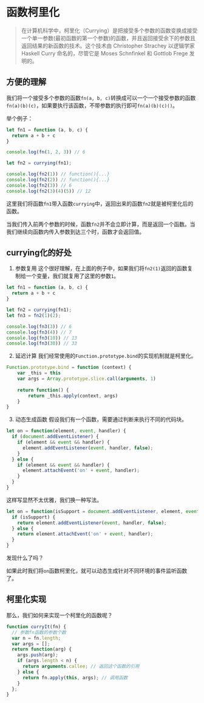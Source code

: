 # 函数柯里化
>在计算机科学中，柯里化（Currying）是把接受多个参数的函数变换成接受一个单一参数(最初函数的第一个参数)的函数，并且返回接受余下的参数且返回结果的新函数的技术。这个技术由 Christopher Strachey 以逻辑学家 Haskell Curry 命名的，尽管它是 Moses Schnfinkel 和 Gottlob Frege 发明的。

## 方便的理解
我们将一个接受多个参数的函数```fn(a, b, c)```转换成可以一个一个接受参数的函数```fn(a)(b)(c)```，如果要执行该函数，不带参数的执行即可```fn(a)(b)(c)()```。

举个例子：
```javascript
let fn1 = function (a, b, c) {
  return a + b + c
}

console.log(fn(1, 2, 3)) // 6

let fn2 = currying(fn1);

console.log(fn2(1)) // function(){...}
console.log(fn2(2)) // function(){...}
console.log(fn2(3)) // 6
console.log(fn2(3)(4)(5)) // 12
```

这里我们将函数```fn1```带入函数```currying```中，返回出来的函数```fn2```就是被柯里化后的函数。

当我们传入前两个参数的时候，函数```fn2```并不会立即计算，而是返回一个函数。当我们继续向函数内传入参数到达三个时，函数才会返回值。

## currying化的好处
1. 参数复用
这个很好理解，在上面的例子中，如果我们将```fn2(1)```返回的函数复制给一个变量，我们就复用了这里的参数```1```。
```javascript
let fn1 = function (a, b, c) {
  return a + b + c
}

let fn2 = currying(fn1);
let fn3 = fn2(1)(2);

console.log(fn3(3)) // 6
console.log(fn3(4)) // 7
console.log(fn3(10)) // 13
console.log(fn3(30)) // 33
```

2. 延迟计算
我们经常使用的```Function.prototype.bind```的实现机制就是柯里化。
```javascript
Function.prototype.bind = function (context) {
    var _this = this
    var args = Array.prototype.slice.call(arguments, 1)
 
    return function() {
        return _this.apply(context, args)
    }
}
```

3. 动态生成函数
假设我们有一个函数，需要通过判断来执行不同的代码块。
```javascript
let on = function(element, event, handler) {
  if (document.addEventListener) {
    if (element && event && handler) {
      element.addEventListener(event, handler, false);
    }
  } else {
    if (element && event && handler) {
      element.attachEvent('on' + event, handler);
    }
  }
}
```
这样写显然不太优雅，我们换一种写法。

```javascript
let on = function(isSupport = document.addEventListener, element, event, handler) {
  if (isSupport) {
    return element.addEventListener(event, handler, false);
  } else {
    return element.attachEvent('on' + event, handler);
  }
}
```
发现什么了吗？

如果此时我们将```on```函数柯里化，就可以动态生成针对不同环境的事件监听函数了。

## 柯里化实现
那么，我们如何来实现一个柯里化的函数呢？
```javascript
function curryIt(fn) {
  // 参数fn函数的参数个数
  var n = fn.length;
  var args = [];
  return function(arg) {
    args.push(arg);
    if (args.length < n) {
      return arguments.callee; // 返回这个函数的引用
    } else {
      return fn.apply(this, args); // 调用函数
    }
  };
}
```
